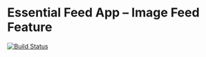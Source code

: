 # Essential Feed App – Image Feed Feature

[![Build Status](https://travis-ci.com/chihyinwang/EssentialFeedStudy.svg?branch=master)](https://travis-ci.com/chihyinwang/EssentialFeedStudy)

